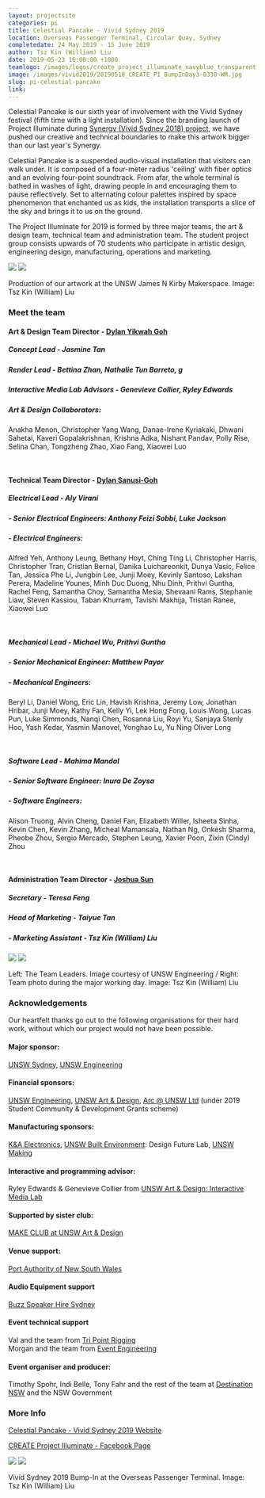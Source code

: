 ```yaml
---
layout: projectsite
categories: pi
title: Celestial Pancake - Vivid Sydney 2019
location: Overseas Passenger Terminal, Circular Quay, Sydney
completedate: 24 May 2019 - 15 June 2019
author: Tsz Kin (William) Liu
date: 2019-05-23 16:00:00 +1000
teamlogo: /images/logos/create_project_illuminate_navyblue_transparent.png
image: /images/vivid2019/20190518_CREATE_PI_BumpInDay3-0330-WM.jpg
slug: pi-celestial-pancake
link:
---
```

Celestial Pancake is our sixth year of involvement with the Vivid Sydney festival (fifth time with a light installation). Since the branding launch of Project Illuminate during <a href="{{'/projects/pi-synergy' | prepend: site.baseurl }}">Synergy (Vivid Sydney 2018) project</a>, we have pushed our creative and technical boundaries to make this artwork bigger than our last year's Synergy.

Celestial Pancake is a suspended audio-visual installation that visitors can walk under. It is composed of a four-meter radius 'ceiling' with fiber optics and an evolving four-point soundtrack. From afar, the whole terminal is bathed in washes of light, drawing people in and encouraging them to pause reflectively. Set to alternating colour palettes inspired by space phenomenon that enchanted us as kids, the installation transports a slice of the sky and brings it to us on the ground.

The Project Illuminate for 2019 is formed by three major teams, the art & design team, technical team and administration team. The student project group consists upwards of 70 students who participate in artistic design, engineering design, manufacturing, operations and marketing.

<img src="/images/vivid2019/20190512_CREATE_PI_JamesNKirby_Makerspace-0047-WM.jpg" class="contentimg">
<img src="/images/vivid2019/20190512_CREATE_PI_JamesNKirby_Makerspace-0117-WM.jpg" class="contentimg">

Production of our artwork at the UNSW James N Kirby Makerspace. Image: Tsz Kin (William) Liu

<h3>Meet the team</h3>

<h4>Art & Design Team Director - <a href="{{'/team/DylanYikwahGoh' | prepend: site.baseurl }}">Dylan Yikwah Goh</a></h4>
<h5>Concept Lead - Jasmine Tan</h5>
<h5>Render Lead - Bettina Zhan, Nathalie Tun Barreto, g</h5> 
<h5>Interactive Media Lab Advisors - Genevieve Collier, Ryley Edwards</h5>
<h5>Art & Design Collaborators: </h5>
<p>Anakha Menon, Christopher Yang Wang, Danae-Irene Kyriakaki, Dhwani Sahetai, Kaveri Gopalakrishnan, Krishna Adka, Nishant Pandav, Polly Rise, Selina Chan, Tongzheng Zhao, Xiao Fang, Xiaowei Luo</p>
<br>
<h4>Technical Team Director - <a href="{{'/team/DylanSanusi-Goh' | prepend: site.baseurl }}">Dylan Sanusi-Goh</a></h4>
<h5>Electrical Lead - Aly Virani</h5>
<h5>- Senior Electrical Engineers: Anthony Feizi Sobbi, Luke Jackson</h5>
<h5>- Electrical Engineers:</h5>
<p>Alfred Yeh, Anthony Leung, Bethany Hoyt, Ching Ting Li, Christopher Harris, Christopher Tran, Cristian Bernal, Danika Luichareonkit, Dunya Vasic, Felice Tan, Jessica Phe Li, Jungbin Lee, Junji Moey, Kevinly Santoso, Lakshan Perera, Madeline Younes, Minh Duc Duong, Nhu Dinh, Prithvi Guntha, Rachel Feng, Samantha Choy, Samantha Mesia, Shevaani Rams, Stephanie Liaw, Steven Kassiou, Taban Khurram, Tavishi Makhija, Tristan Ranee, Xiaowei Luo</p> 
<br>
<h5>Mechanical Lead - Michael Wu, Prithvi Guntha</h5>
<h5>- Senior Mechanical Engineer: Matthew Payor</h5>
<h5>- Mechanical Engineers:</h5>
<p>Beryl Li, Daniel Wong, Eric Lin, Havish Krishna, Jeremy Low, Jonathan Hribar, Junji Moey, Kathy Fan, Kelly Yi, Lek Hong Fong, Louis Wong, Lucas Pun, Luke Simmonds, Nanqi Chen, Rosanna Liu, Royi Yu, Sanjaya Stenly Hoo, Yash Kedar, Yasmin Manovel, Yonghao Lu, Yu Ning Oliver Long</p>
<br>
<h5>Software Lead - Mahima Mandal</h5>
<h5>- Senior Software Engineer: Inura De Zoysa</h5>
<h5>- Software Engineers:</h5>
<p>Alison Truong, Alvin Cheng, Daniel Fan, Elizabeth Willer, Isheeta Sinha, Kevin Chen, Kevin Zhang, Micheal Mamansala, Nathan Ng, Onkesh Sharma, Pheobe Zhou, Sergio Mercado, Stephen Leung, Xavier Poon, Zixin (Cindy) Zhou</p>
<br> 
<h4>Administration Team Director - <a href="{{'/team/JoshuaSun' | prepend: site.baseurl }}">Joshua Sun</a></h4>
<h5>Secretary - Teresa Feng</h5> 
<h5>Head of Marketing - Taiyue Tan</h5> 
<h5>- Marketing Assistant - Tsz Kin (William) Liu</h5>

<img src="/images/vivid2019/20190415_UNSWVividInstallationBuild_SCREEN-147.jpg" class="contentimg">
<img src="/images/vivid2019/20190415_CREATE_PI_Tyree-0080-WM.jpg" class="contentimg">

Left: The Team Leaders. Image courtesy of UNSW Engineering / Right: Team photo during the major working day. Image: Tsz Kin (William) Liu

<h3>Acknowledgements</h3>
Our heartfelt thanks go out to the following organisations for their hard work, without which our project would not have been possible.

<h4>Major sponsor:</h4>
<a href="https://www.unsw.edu.au" target="_blank">UNSW Sydney</a>, <a href="http://engineering.unsw.edu.au/" target="_blank">UNSW Engineering</a>
<h4>Financial sponsors:</h4>
<a href="http://engineering.unsw.edu.au/" target="_blank">UNSW Engineering</a>, <a href="http://artdesign.unsw.edu.au/" target="_blank">UNSW Art & Design</a>, <a href="https://www.arc.unsw.edu.au/" target="_blank">Arc @ UNSW Ltd</a> (under 2019 Student Community & Development Grants scheme)
<h4>Manufacturing sponsors:</h4>
<a href="https://kandaelectronics.com.au/" target="_blank">K&A Electronics</a>, <a href="https://www.be.unsw.edu.au/" target="_blank">UNSW Built Environment</a>: Design Future Lab, <a href="https://www.making.unsw.edu.au/" target="_blank">UNSW Making</a>
<h4>Interactive and programming advisor:</h4>
Ryley Edwards & Genevieve Collier from <a href="https://artdesign.unsw.edu.au/campus/interactive-media-lab" target="_blank">UNSW Art & Design: Interactive Media Lab</a>
<h4>Supported by sister club:</h4>
<a href="https://www.facebook.com/makeunswad/" target="_blank">MAKE CLUB at UNSW Art & Design</a>
<h4>Venue support:</h4>
<a href="https://www.portauthoritynsw.com.au/" target="_blank">Port Authority of New South Wales</a>
<h4>Audio Equipment support</h4>
<a href="buzzspeakerhiresydney.com.au/" target="_blank">Buzz Speaker Hire Sydney</a>
<h4>Event technical support</h4>
Val and the team from <a href="http://tripointrigging.com/" target="_blank">Tri Point Rigging</a><br>
Morgan and the team from <a href="https://www.eventengineering.com.au/" target="_blank">Event Engineering</a>
<h4>Event organiser and producer:</h4>
Timothy Spohr, Indi Belle, Tony Fahr and the rest of the team at <a href="https://www.destinationnsw.com.au/" target="_blank">Destination NSW</a> and the NSW Government



<h3>More Info</h3>
	
<p><a href="https://www.vividsydney.com/event/light/celestial-pancake" target="_blank">Celestial Pancake - Vivid Sydney 2019 Website</a></p>
<p><a href="https://www.facebook.com/create.project.illuminate/" target="_blank">CREATE Project Illuminate - Facebook Page</a></p>

<img src="/images/vivid2019/20190518_CREATE_PI_BumpInDay3-0330-WM.jpg" class="contentimg">
<img src="/images/vivid2019/20190520_CREATE_PI_BumpInDay5_ArtDesignSoftware-0039-WM.jpg" class="contentimg">

Vivid Sydney 2019 Bump-In at the Overseas Passenger Terminal. Image: Tsz Kin (William) Liu